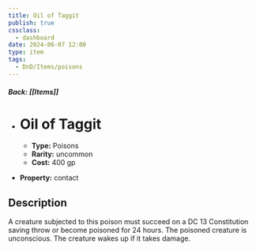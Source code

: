 ```yaml
---
title: Oil of Taggit
publish: true
cssclass:
  - dashboard
date: 2024-06-07 12:00
type: item
tags:
  - DnD/Items/poisons
---
```


##### Back: [[Items]]

- # Oil of Taggit

    - **Type:** Poisons
    - **Rarity:** uncommon
    - **Cost:** 400 gp
- **Property:** contact



## Description 

A creature subjected to this poison must succeed on a DC 13 Constitution saving throw or become poisoned for 24 hours. The poisoned creature is unconscious. The creature wakes up if it takes damage.
